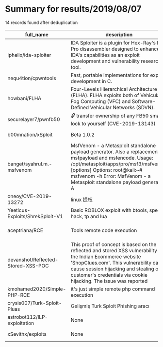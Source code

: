
# Summary for results/2019/08/07
    
14 records found after deduplication

| full_name | description | html_url | matched_list | matched_count | pushed_at | size | stargazers_count | language | forks_count |
|------------------------------------|------------------------------------------------------------------------------------------------------------------------------------------------------------------------------------------------------------------------------------------------------------------|-------------------------------------------------------|----------------------------------------------------------|-----------------|---------------------------|--------|--------------------|------------|---------------|
| iphelix/ida-sploiter | IDA Sploiter is a plugin for Hex-Ray's IDA Pro disassembler designed to enhance IDA's capabilities as an exploit development and vulnerability research tool. | https://github.com/iphelix/ida-sploiter | ['exploit', 'sploit'] | 2 | 2019-08-07 23:57:59+00:00 | 95 | 151 | Python | 45 |
| nequ4tion/cpwntools | Fast, portable implementations for exploit development in C. | https://github.com/nequ4tion/cpwntools | ['exploit'] | 1 | 2019-08-07 17:51:10+00:00 | 158 | 4 | C | 0 |
| howbani/FLHA | Four-Levels Hierarchical Architecture (FLHA). FLHA exploits both of Vehicular Fog Computing (VFC) and Software-Defined Vehicular Networks (SDVN). | https://github.com/howbani/FLHA | ['exploit'] | 1 | 2019-08-07 10:38:51+00:00 | 5 | 0 | | 0 |
| securelayer7/pwnfb50 | :unlock: transfer ownership of any FB50 smart lock to yourself (CVE-2019-13143) | https://github.com/securelayer7/pwnfb50 | ['exploit'] | 1 | 2019-08-07 13:06:15+00:00 | 4 | 14 | Python | 4 |
| b00mnation/xSploit | Beta 1.0.2 | https://github.com/b00mnation/xSploit | ['sploit'] | 1 | 2019-08-07 01:12:55+00:00 | 1 | 0 | | 0 |
| banget/syahrul.m.-msfvenom | MsfVenom - a Metasploit standalone payload generator. Also a replacement for msfpayload and msfencode. Usage: /opt/metasploit/apps/pro/msf3/msfvenom [options] Options: root@kali:~# msfvenom -h Error: MsfVenom - a Metasploit standalone payload generator. A | https://github.com/banget/syahrul.m.-msfvenom | ['metasploit module OR metasploit payload', 'shellcode'] | 2 | 2019-08-07 00:23:22+00:00 | 0 | 0 | nan | 0 |
| oneoy/CVE-2019-13272 | linux 提权 | https://github.com/oneoy/CVE-2019-13272 | ['cve-2'] | 1 | 2019-08-07 01:21:38+00:00 | 162 | 4 | C | 6 |
| Yeeticus-Exploits/ShrekSploit-V1 | Basic ROBLOX exploit with btools, speed hack, tp and lua | https://github.com/Yeeticus-Exploits/ShrekSploit-V1 | ['exploit', 'sploit'] | 2 | 2019-08-07 11:41:53+00:00 | 12 | 0 | | 0 |
| aceptriana/RCE | Tools remote code execution | https://github.com/aceptriana/RCE | ['rce', 'remote code execution'] | 2 | 2019-08-07 12:51:33+00:00 | 15 | 1 | Perl | 0 |
| devanshot/Reflected-Stored-XSS-POC | This proof of concept is based on the reflected and stored XSS vulnerability on the Indian Ecommerce website 'ShopClues.com'. This vulnerability can cause session hijacking and stealing of customer's credentials via cookie hijacking. The issue was reported | https://github.com/devanshot/Reflected-Stored-XSS-POC | ['vulnerability poc'] | 1 | 2019-08-07 15:36:35+00:00 | 14241 | 0 | nan | 0 |
| kmohamed2020/Simple-PHP-RCE | it's just simple remote php command execution | https://github.com/kmohamed2020/Simple-PHP-RCE | ['rce'] | 1 | 2019-08-07 15:51:15+00:00 | 2 | 1 | PHP | 1 |
| crysis007/Turk-Sploit-Pluas | Gelişmiş Turk Sploit Phishing aracı | https://github.com/crysis007/Turk-Sploit-Pluas | ['sploit'] | 1 | 2019-08-07 11:52:45+00:00 | 34 | 0 | Shell | 0 |
| astrobot112/ILP-exploitation | None | https://github.com/astrobot112/ILP-exploitation | ['exploit'] | 1 | 2019-08-07 18:30:54+00:00 | 394 | 0 | | 0 |
| xSevithx/exploits | None | https://github.com/xSevithx/exploits | ['exploit'] | 1 | 2019-08-07 18:49:38+00:00 | 1 | 0 | Python | 0 |
